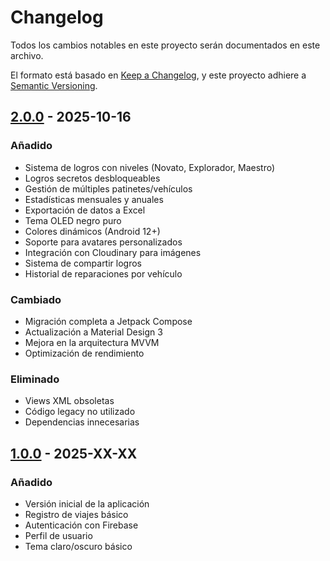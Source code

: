 # Changelog

Todos los cambios notables en este proyecto serán documentados en este archivo.

El formato está basado en [Keep a Changelog](https://keepachangelog.com/es-ES/1.0.0/),
y este proyecto adhiere a [Semantic Versioning](https://semver.org/lang/es/).

## [2.0.0] - 2025-10-16

### Añadido
- Sistema de logros con niveles (Novato, Explorador, Maestro)
- Logros secretos desbloqueables
- Gestión de múltiples patinetes/vehículos
- Estadísticas mensuales y anuales
- Exportación de datos a Excel
- Tema OLED negro puro
- Colores dinámicos (Android 12+)
- Soporte para avatares personalizados
- Integración con Cloudinary para imágenes
- Sistema de compartir logros
- Historial de reparaciones por vehículo

### Cambiado
- Migración completa a Jetpack Compose
- Actualización a Material Design 3
- Mejora en la arquitectura MVVM
- Optimización de rendimiento

### Eliminado
- Views XML obsoletas
- Código legacy no utilizado
- Dependencias innecesarias

## [1.0.0] - 2025-XX-XX

### Añadido
- Versión inicial de la aplicación
- Registro de viajes básico
- Autenticación con Firebase
- Perfil de usuario
- Tema claro/oscuro básico

[2.0.0]: https://github.com/Shurdani/ZipStats/releases/tag/v2.0.0
[1.0.0]: https://github.com/Shurdani/ZipStats/releases/tag/v1.0.0

